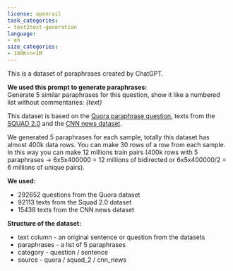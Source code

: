 ```yaml
---
license: openrail
task_categories:
- text2text-generation
language:
- en
size_categories:
- 100K<n<1M
---
```

This is a dataset of paraphrases created by ChatGPT.

**We used this prompt to generate paraphrases:**                         
Generate 5 similar paraphrases for this question, show it like a numbered list without commentaries: *{text}*

This dataset is based on the [Quora paraphrase question](https://www.kaggle.com/competitions/quora-question-pairs), texts from the [SQUAD 2.0](https://huggingface.co/datasets/squad_v2) and the [CNN news dataset](https://huggingface.co/datasets/cnn_dailymail).

We generated 5 paraphrases for each sample, totally this dataset has almost 400k data rows. You can make 30 rows of a row 
from each sample. In this way you can make 12 millions train pairs (400k rows with 5 paraphrases -> 6x5x400000 = 12 millions of bidirected or 6x5x400000/2 = 6 millions of unique pairs).

**We used:**
- 292652 questions from the Quora dataset 
- 92113 texts from the Squad 2.0 dataset
- 15438 texts from the CNN news dataset

**Structure of the dataset:**
- text column - an original sentence or question from the datasets
- paraphrases - a list of 5 paraphrases
- category - question / sentence
- source - quora / squad_2 / cnn_news